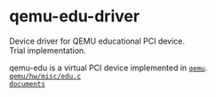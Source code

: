 qemu-edu-driver
===============

Device driver for QEMU educational PCI device.  
Trial implementation.  
  
qemu-edu is a virtual PCI device implemented in [`qemu`](https://github.com/qemu/qemu).  
[`qemu/hw/misc/edu.c`](https://github.com/qemu/qemu/blame/master/hw/misc/edu.c)  
[`documents`](https://github.com/qemu/qemu/blob/master/docs/specs/edu.rst)
